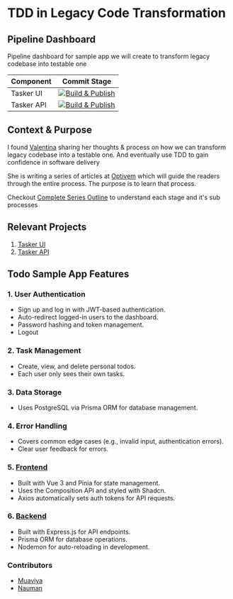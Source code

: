 # TDD in Legacy Code Transformation

## Pipeline Dashboard
Pipeline dashboard for sample app we will create to transform legacy codebase into testable one

| Component      | Commit Stage                                                                                                                                                                   |
| ---------- | ------------------------------------------------------------------------------------------------------------------------------------------------------------------------------ |
| Tasker UI  | [![Build & Publish](https://github.com/naumanzchaudhry/tasker-ui/actions/workflows/ci.yml/badge.svg)](https://github.com/naumanzchaudhry/tasker-ui/actions/workflows/ci.yml)   |
| Tasker API | [![Build & Publish](https://github.com/naumanzchaudhry/tasker-api/actions/workflows/ci.yml/badge.svg)](https://github.com/naumanzchaudhry/tasker-api/actions/workflows/ci.yml) |

## Context & Purpose

I found [Valentina](https://www.linkedin.com/in/valentinajemuovic/) sharing her thoughts & process on how we can transform legacy codebase into a testable one. And eventually use TDD to gain confidence in software delivery

She is writing a series of articles at [Optivem](https://journal.optivem.com/) which will guide the readers through the entire process. The purpose is to learn that process.

Checkout [Complete Series Outline](https://substack.com/home/post/p-149666874) to understand each stage and it's sub processes

## Relevant Projects

1. [Tasker UI](https://github.com/naumanzchaudhry/tasker-ui)
2. [Tasker API](https://github.com/naumanzchaudhry/tasker-api)

## Todo Sample App Features

### 1. User Authentication

- Sign up and log in with JWT-based authentication.
- Auto-redirect logged-in users to the dashboard.
- Password hashing and token management.
- Logout

### 2. Task Management

- Create, view, and delete personal todos.
- Each user only sees their own tasks.

### 3. Data Storage

- Uses PostgreSQL via Prisma ORM for database management.

### 4. Error Handling

- Covers common edge cases (e.g., invalid input, authentication errors).
- Clear user feedback for errors.

### 5. [Frontend](https://github.com/naumanzchaudhry/tasker-ui)

- Built with Vue 3 and Pinia for state management.
- Uses the Composition API and styled with Shadcn.
- Axios automatically sets auth tokens for API requests.

### 6. [Backend](https://github.com/naumanzchaudhry/tasker-ui)

- Built with Express.js for API endpoints.
- Prisma ORM for database operations.
- Nodemon for auto-reloading in development.

### Contributors

- [Muaviya](https://github.com/MuaviyaImran)
- [Nauman](https://github.com/naumanzchaudhry)
